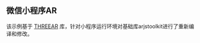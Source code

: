 ## 微信小程序AR

该示例基于 [THREEAR](https://github.com/JamesMilnerUK/THREEAR) 库，针对小程序运行环境对基础库arjstoolkit进行了重新编译和修改。
